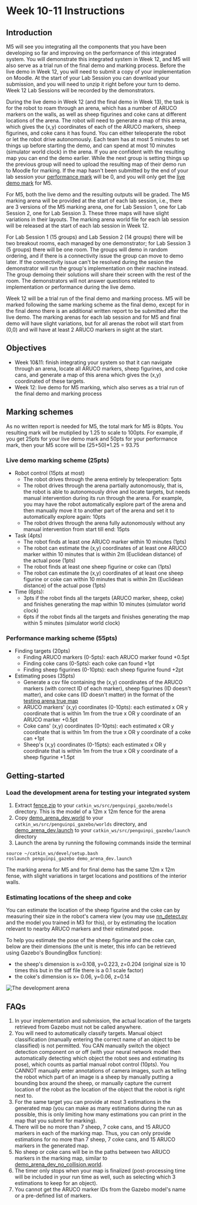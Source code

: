 # Week 10-11 Instructions

## Introduction
M5 will see you integrating all the components that you have been developing so far and improving on the performance of this integrated system. You will demonstrate this integrated system in Week 12, and M5 will also serve as a trial run of the final demo and marking process. Before the live demo in Week 12, you will need to submit a copy of your implementation on Moodle. At the start of your Lab Session you can download your submission, and you will need to unzip it right before your turn to demo. Week 12 Lab Sessions will be recorded by the demonstrators.

During the live demo in Week 12 (and the final demo in Week 13), the task is for the robot to roam through an arena, which has a number of ARUCO markers on the walls, as well as sheep figurines and coke cans at different locations of the arena. The robot will need to generate a map of this arena, which gives the (x,y) coordinates of each of the ARUCO markers, sheep figurines, and coke cans it has found. You can either teleoperate the robot or let the robot drive autonomously. Each team has at most 5 minutes to set things up before starting the demo, and can spend at most 10 minutes (simulator world clock) in the arena. If you are confident with the resulting map you can end the demo earlier. While the next group is setting things up the previous group will need to upload the resulting map of their demo run to Moodle for marking. If the map hasn't been submitted by the end of your lab session your [performance mark](#Performance-marking-scheme-55pts) will be 0, and you will only get the [live demo mark](#Live-demo-marking-scheme-25pts) for M5.

For M5, both the live demo and the resulting outputs will be graded. The M5 marking arena will be provided at the start of each lab session, i.e., there are 3 versions of the M5 marking arena, one for Lab Session 1, one for Lab Session 2, one for Lab Session 3. These three maps will have slight variations in their layouts. The marking arena world file for each lab session will be released at the start of each lab session in Week 12.

For Lab Session 1 (15 groups) and Lab Session 2 (14 groups) there will be two breakout rooms, each managed by one demonstrator; for Lab Session 3 (5 groups) there will be one room. The groups will demo in random ordering, and if there is a connectivity issue the group can move to demo later. If the connectivity issue can't be resolved during the sesion the demonstrator will run the group's implementation on their machine instead. The group demoing their solutions will share their screen with the rest of the room. The demonstrators will not answer questions related to implementation or performance during the live demo. 

Week 12 will be a trial run of the final demo and marking process. M5 will be marked following the same marking scheme as the final demo, except for in the final demo there is an additional written report to be submitted after the live demo. The marking arenas for each lab session and for M5 and final demo will have slight variations, but for all arenas the robot will start from (0,0) and will have at least 2 ARUCO markers in sight at the start.

## Objectives
- Week 10&11: finish integrating your system so that it can navigate through an arena, locate all ARUCO markers, sheep figurines, and coke cans, and generate a map of this arena which gives the (x,y) coordinated of these targets.
- Week 12: live demo for M5 marking, which also serves as a trial run of the final demo and marking process

## Marking schemes
As no written report is needed for M5, the total mark for M5 is 80pts. You resulting mark will be mutiplied by 1.25 to scale to 100pts. For example, if you get 25pts for your live demo mark and 50pts for your performance mark, then your M5 score will be (25+50)*1.25 = 93.75

### Live demo marking scheme (25pts)
- Robot control (15pts at most) 
  - The robot drives through the arena entirely by teleoperation: 5pts
  - The robot drives through the arena partially autonomously, that is, the robot is able to autonomously drive and locate targets, but needs manual intervention during its run through the arena. For example, you may have the robot automatically explore part of the arena and then manually move it to another part of the arena and set it to automatically explore again: 10pts
  - The robot drives through the arena fully autonomously without any manual intervention from start till end: 15pts
- Task (4pts)
  - The robot finds at least one ARUCO marker within 10 minutes (1pts)
  - The robot can estimate the (x,y) coordinates of at least one ARUCO marker within 10 minutes that is within 2m (Euclidean distance) of the actual pose (1pts)
  - The robot finds at least one sheep figurine or coke can (1pts)
  - The robot can estimate the (x,y) coordinates of at least one sheep figurine or coke can within 10 minutes that is within 2m (Euclidean distance) of the actual pose (1pts)
- Time (6pts):
  - 3pts if the robot finds all the targets (ARUCO marker, sheep, coke) and finishes generating the map within 10 minutes (simulator world clock)
  - 6pts if the robot finds all the targets and finishes generating the map within 5 minutes (simulator world clock)
### Performance marking scheme (55pts)
- Finding targets (20pts)
  - Finding ARUCO markers (0-5pts): each ARUCO marker found +0.5pt
  - Finding coke cans (0-5pts): each coke can found +1pt
  - Finding sheep figurines (0-10pts): each sheep figurine found +2pt
- Estimating poses (35pts)
  - Generate a csv file containing the (x,y) coordinates of the ARUCO markers (with correct ID of each marker), sheep figurines (ID doesn't matter), and coke cans (ID doesn't matter) in the format of the [testing arena true map](TruePose_demo_arena_dev.csv) 
  - ARUCO markers' (x,y) coordinates (0-10pts): each estimated x OR y coordinate that is within 1m from the true x OR y coordinate of an ARUCO marker +0.5pt
  - Coke cans' (x,y) coordinates (0-10pts): each estimated x OR y coordinate that is within 1m from the true x OR y coordinate of a coke can +1pt
  - Sheep's (x,y) coordinates (0-15pts): each estimated x OR y coordinate that is within 1m from the true x OR y coordinate of a sheep figurine +1.5pt

## Getting-started
### Load the development arena for testing your integrated system
1. Extract [fence.zip](fence.zip) to your ```catkin_ws/src/penguinpi_gazebo/models``` directory. This is the model of a 12m x 12m fence for the arena
2. Copy [demo_arena_dev.world](demo_arena_dev.world) to your ```catkin_ws/src/penguinpi_gazebo/worlds``` directory, and [demo_arena_dev.launch](demo_arena_dev.launch) to your ```catkin_ws/src/penguinpi_gazebo/launch``` directory
3. Launch the arena by running the following commands inside the terminal
```
source ~/catkin_ws/devel/setup.bash
roslaunch penguinpi_gazebo demo_arena_dev.launch 
```
The marking arena for M5 and for final demo has the same 12m x 12m fense, with slight variations in target locations and postitions of the interior walls.

### Estimating locations of the sheep and coke
You can estimate the location of the sheep figurine and the coke can by measuring their size in the robot's camera view (you may use [nn_detect.py](https://github.com/tianleimin/ECE4078_Lab/blob/master/Week06-07/nn_detect.py) and the model you trained in M3 for this), or by estimating the location relevant to nearby ARUCO markers and their estimated pose.

To help you estimate the pose of the sheep figurine and the coke can, below are their dimensions (the unit is meter, this info can be retrieved using Gazebo's BoundingBox function):
- the sheep's dimension is x=0.108, y=0.223, z=0.204 (original size is 10 times this but in the sdf file there is a 0.1 scale factor)
- the coke's dimension is x= 0.06, y=0.06, z=0.14

![The development arena](https://github.com/tianleimin/ECE4078_Lab/blob/master/pics/DevArena.png?raw=true "The development arena for testing your integrated system")

## FAQs
1. In your implementation and submission, the actual location of the targets retrieved from Gazebo must not be called anywhere. 
2. You will need to automatically classify targets. Manual object classification (manually entering the correct name of an object to be classified) is not permitted. You CAN manually switch the object detection component on or off (with your neural network model then automatically detecting which object the robot sees and estimating its pose), which counts as partial manual robot control (10pts). You CANNOT manually enter annotations of camera images, such as telling the robot which part of an image is a sheep by manually putting a bounding box around the sheep, or manually capture the current location of the robot as the location of the object that the robot is right next to.
3. For the same target you can provide at most 3 estimations in the generated map (you can make as many estimations during the run as possible, this is only limiting how many estimations you can print in the map that you submit for marking).
4. There will be no more than 7 sheep, 7 coke cans, and 15 ARUCO markers in each of the marking map. Thus, you can only provide estimations for no more than 7 sheep, 7 coke cans, and 15 ARUCO markers in the generated map.
5. No sheep or coke cans will be in the paths between two ARUCO markers in the marking map, similar to [demo_arena_dev_no_collision.world](demo_arena_dev_no_collision.world).
6. The timer only stops when your map is finalized (post-processing time will be included in your run time as well, such as selecting which 3 estimations to keep for an object).
7. You cannot get the ARUCO marker IDs from the Gazebo model's name or a pre-defined list of markers.
